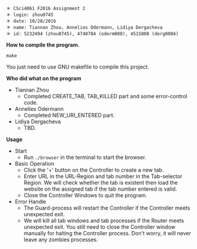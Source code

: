 ~~~
＊ CSci4061 F2016 Assignment 2
＊ login: zhou0745
＊ date: 10/28/2016
＊ name: Tiannan Zhou, Annelies Odermann, Lidiya Dergacheva
＊ id: 5232494 (zhou0745), 4740784 (oderm008), 4515808 (derg0004)
~~~

**How to compile the program.**

~~~
make
~~~

You just need to use GNU makefile to compile this project.

**Who did what on the program**
* Tiannan Zhou
	* Completed CREATE_TAB, TAB_KILLED part and some error-control code.
* Annelies Odermann
	* Completed NEW_URI_ENTERED part.
* Lidiya Dergacheva
	* TBD.

**Usage**
* Start
	* Run `./browser` in the terminal to start the browser.
* Basic Operation
	* Click the '+' button on the Controller to create a new tab.
    * Enter URL in the URL-Region and tab number in the Tab-selector Region. We will check whether the tab is existent then load the website on the assigned tab if the tab number entered is valid.
    * Close the Controller Windows to quit the program.
* Error Handle
    * The Guard-process will restart the Controller if the Controller meets unexpected exit.
    * We will kill all tab windows and tab processes if the Router meets unexpected exit. You still need to close the Controller window manually for halting the Controller process. Don't worry, it will never leave any zombies processes.
